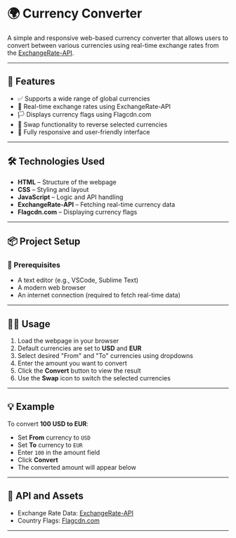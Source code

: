 # 🌍 Currency Converter

A simple and responsive web-based currency converter that allows users to convert between various currencies using real-time exchange rates from the [ExchangeRate-API](https://www.exchangerate-api.com/).

---

## 🚀 Features

- ✅ Supports a wide range of global currencies  
- 🔄 Real-time exchange rates using ExchangeRate-API  
- 🏳️ Displays currency flags using Flagcdn.com  
- 🔁 Swap functionality to reverse selected currencies  
- 📱 Fully responsive and user-friendly interface  

---

## 🛠 Technologies Used

- **HTML** – Structure of the webpage  
- **CSS** – Styling and layout  
- **JavaScript** – Logic and API handling  
- **ExchangeRate-API** – Fetching real-time currency data  
- **Flagcdn.com** – Displaying currency flags  

---

## 📦 Project Setup

### 🔧 Prerequisites

- A text editor (e.g., VSCode, Sublime Text)  
- A modern web browser  
- An internet connection (required to fetch real-time data)  

---

## 🧑‍💻 Usage

1. Load the webpage in your browser  
2. Default currencies are set to **USD** and **EUR**  
3. Select desired "From" and "To" currencies using dropdowns  
4. Enter the amount you want to convert  
5. Click the **Convert** button to view the result  
6. Use the **Swap** icon to switch the selected currencies  

---

## 💡 Example

To convert **100 USD to EUR**:

- Set **From** currency to `USD`  
- Set **To** currency to `EUR`  
- Enter `100` in the amount field  
- Click **Convert**  
- The converted amount will appear below  

---

## 🔗 API and Assets

- Exchange Rate Data: [ExchangeRate-API](https://www.exchangerate-api.com/)  
- Country Flags: [Flagcdn.com](https://flagcdn.com/)  

---





